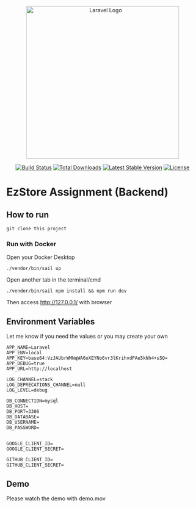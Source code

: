 <p align="center"><a href="https://laravel.com" target="_blank"><img src="https://raw.githubusercontent.com/laravel/art/master/logo-lockup/5%20SVG/2%20CMYK/1%20Full%20Color/laravel-logolockup-cmyk-red.svg" width="400" alt="Laravel Logo"></a></p>

<p align="center">
<a href="https://travis-ci.org/laravel/framework"><img src="https://travis-ci.org/laravel/framework.svg" alt="Build Status"></a>
<a href="https://packagist.org/packages/laravel/framework"><img src="https://img.shields.io/packagist/dt/laravel/framework" alt="Total Downloads"></a>
<a href="https://packagist.org/packages/laravel/framework"><img src="https://img.shields.io/packagist/v/laravel/framework" alt="Latest Stable Version"></a>
<a href="https://packagist.org/packages/laravel/framework"><img src="https://img.shields.io/packagist/l/laravel/framework" alt="License"></a>
</p>

# EzStore Assignment (Backend)

## How to run

```
git clone this project
```

### Run with Docker

Open your Docker Desktop

```
./vendor/bin/sail up
```

Open another tab in the terminal/cmd

```
./vendor/bin/sail npm install && npm run dev
```

Then access http://127.0.0.1/ with browser

## Environment Variables

Let me know if you need the values or you may create your own

```
APP_NAME=Laravel
APP_ENV=local
APP_KEY=base64:VzJAUbrWMNqWA6oXEYNo6vr3lKrihvdPAe5kNh4+s5Q=
APP_DEBUG=true
APP_URL=http://localhost

LOG_CHANNEL=stack
LOG_DEPRECATIONS_CHANNEL=null
LOG_LEVEL=debug

DB_CONNECTION=mysql
DB_HOST=
DB_PORT=3306
DB_DATABASE=
DB_USERNAME=
DB_PASSWORD=


GOOGLE_CLIENT_ID=
GOOGLE_CLIENT_SECRET=

GITHUB_CLIENT_ID=
GITHUB_CLIENT_SECRET=

```

## Demo

Please watch the demo with demo.mov
